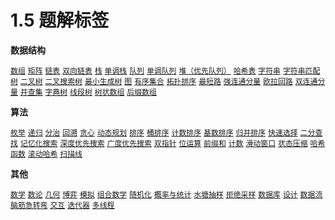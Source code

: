 # 1.5 题解标签

**数据结构**

[`数组`](/leetcode-js/outline/tag/array.md) [`矩阵`](/leetcode-js/outline/tag/matrix.md) [`链表`](/leetcode-js/outline/tag/linked-list.md) [`双向链表`](/leetcode-js/outline/tag/doubly-linked-list.md) [`栈`](/leetcode-js/outline/tag/stack.md) [`单调栈`](/leetcode-js/outline/tag/monotonic-stack.md) [`队列`](/leetcode-js/outline/tag/queue.md) [`单调队列`](/leetcode-js/outline/tag/monotonic-queue.md) [`堆（优先队列）`](/leetcode-js/outline/tag/heap-priority-queue.md) [`哈希表`](/leetcode-js/outline/tag/hash-table.md) [`字符串`](/leetcode-js/outline/tag/string.md) [`字符串匹配`](/leetcode-js/outline/tag/string-matching.md) [`树`](/leetcode-js/outline/tag/tree.md) [`二叉树`](/leetcode-js/outline/tag/binary-tree.md) [`二叉搜索树`](/leetcode-js/outline/tag/binary-search-tree.md) [`最小生成树`](/leetcode-js/outline/tag/minimum-spanning-tree.md) [`图`](/leetcode-js/outline/tag/graph.md) [`有序集合`](/leetcode-js/outline/tag/ordered-set.md) [`拓扑排序`](/leetcode-js/outline/tag/topological-sort.md) [`最短路`](/leetcode-js/outline/tag/shortest-path.md) [`强连通分量`](/leetcode-js/outline/tag/strongly-connected-component.md) [`欧拉回路`](/leetcode-js/outline/tag/eulerian-circuit.md) [`双连通分量`](/leetcode-js/outline/tag/biconnected-component.md) [`并查集`](/leetcode-js/outline/tag/union-find.md) [`字典树`](/leetcode-js/outline/tag/trie.md) [`线段树`](/leetcode-js/outline/tag/segment-tree.md) [`树状数组`](/leetcode-js/outline/tag/binary-indexed-tree.md) [`后缀数组`](/leetcode-js/outline/tag/suffix-array.md)

**算法**

[`枚举`](/leetcode-js/outline/tag/enumeration.md) [`递归`](/leetcode-js/outline/tag/recursion.md) [`分治`](/leetcode-js/outline/tag/divide-and-conquer.md) [`回溯`](/leetcode-js/outline/tag/backtracking.md) [`贪心`](/leetcode-js/outline/tag/greedy.md) [`动态规划`](/leetcode-js/outline/tag/dynamic-programming.md) [`排序`](/leetcode-js/outline/tag/sorting.md) [`桶排序`](/leetcode-js/outline/tag/bucket-sort.md) [`计数排序`](/leetcode-js/outline/tag/counting-sort.md) [`基数排序`](/leetcode-js/outline/tag/radix-sort.md) [`归并排序`](/leetcode-js/outline/tag/merge-sort.md) [`快速选择`](/leetcode-js/outline/tag/quickselect.md) [`二分查找`](/leetcode-js/outline/tag/binary-search.md) [`记忆化搜索`](/leetcode-js/outline/tag/memoization.md) [`深度优先搜索`](/leetcode-js/outline/tag/depth-first-search.md) [`广度优先搜索`](/leetcode-js/outline/tag/breadth-first-search.md) [`双指针`](/leetcode-js/outline/tag/two-pointers.md) [`位运算`](/leetcode-js/outline/tag/bit-manipulation.md) [`前缀和`](/leetcode-js/outline/tag/prefix-sum.md) [`计数`](/leetcode-js/outline/tag/counting.md) [`滑动窗口`](/leetcode-js/outline/tag/sliding-window.md) [`状态压缩`](/leetcode-js/outline/tag/bitmask.md) [`哈希函数`](/leetcode-js/outline/tag/hash-function.md) [`滚动哈希`](/leetcode-js/outline/tag/rolling-hash.md) [`扫描线`](/leetcode-js/outline/tag/line-sweep.md)

**其他**

[`数学`](/leetcode-js/outline/tag/math.md) [`数论`](/leetcode-js/outline/tag/number-theory.md) [`几何`](/leetcode-js/outline/tag/geometry.md) [`博弈`](/leetcode-js/outline/tag/game-theory.md) [`模拟`](/leetcode-js/outline/tag/simulation.md) [`组合数学`](/leetcode-js/outline/tag/combinatorics.md) [`随机化`](/leetcode-js/outline/tag/randomized.md) [`概率与统计`](/leetcode-js/outline/tag/probability-and-statistics.md) [`水塘抽样`](/leetcode-js/outline/tag/reservoir-sampling.md) [`拒绝采样`](/leetcode-js/outline/tag/rejection-sampling.md) [`数据库`](/leetcode-js/outline/tag/database.md) [`设计`](/leetcode-js/outline/tag/design.md) [`数据流`](/leetcode-js/outline/tag/data-stream.md) [`脑筋急转弯`](/leetcode-js/outline/tag/brainteaser.md) [`交互`](/leetcode-js/outline/tag/interactive.md) [`迭代器`](/leetcode-js/outline/tag/iterator.md) [`多线程`](/leetcode-js/outline/tag/concurrency.md)
